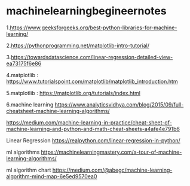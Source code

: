# machinelearningbegineernotes



1.https://www.geeksforgeeks.org/best-python-libraries-for-machine-learning/


2.https://pythonprogramming.net/matplotlib-intro-tutorial/

3.https://towardsdatascience.com/linear-regression-detailed-view-ea73175f6e86

4.matplotlib : https://www.tutorialspoint.com/matplotlib/matplotlib_introduction.htm

5.matplotlib : https://matplotlib.org/tutorials/index.html


6.machine learning https://www.analyticsvidhya.com/blog/2015/09/full-cheatsheet-machine-learning-algorithms/



https://medium.com/machine-learning-in-practice/cheat-sheet-of-machine-learning-and-python-and-math-cheat-sheets-a4afe4e791b6


Linear Regression https://realpython.com/linear-regression-in-python/

ml algorithms https://machinelearningmastery.com/a-tour-of-machine-learning-algorithms/

ml algorithm chart https://medium.com/@abegc/machine-learning-algorithm-mind-map-6e5ed9570ea0
